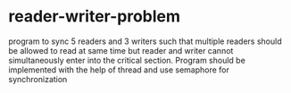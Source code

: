 # reader-writer-problem
 program to sync 5 readers and 3 writers such that multiple readers should be allowed to read at same time but reader and writer cannot simultaneously enter into the critical section. Program should be implemented with the help of thread and use semaphore for synchronization
